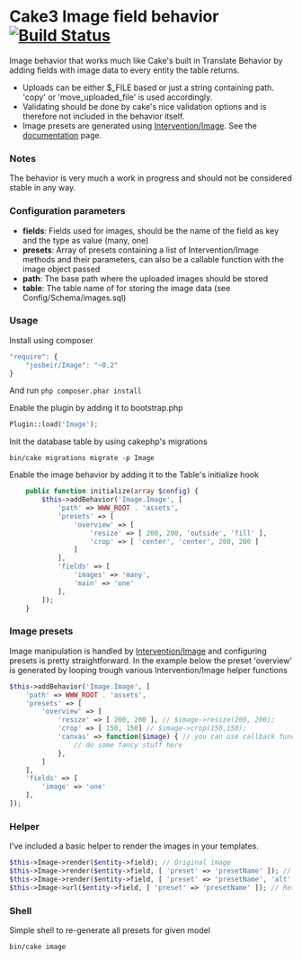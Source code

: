 Cake3 Image field behavior [![Build Status](https://travis-ci.org/josbeir/image.svg?branch=master)](https://travis-ci.org/josbeir/image)
=====

Image behavior that works much like Cake's built in Translate Behavior by adding fields with image data to every entity the table returns.

* Uploads can be either $_FILE based or just a string containing path. 'copy' or 'move_uploaded_file' is used accordingly.
* Validating should be done by cake's nice validation options and is therefore not included in the behavior itself.
* Image presets are generated using [Intervention/Image](https://github.com/Intervention/image). See the [documentation](http://image.intervention.io/) page.

### Notes
The behavior is very much a work in progress and should not be considered stable in any way.

### Configuration parameters
* **fields**: Fields used for images, should be the name of the field as key and the type as value (many, one)
* **presets**: Array of presets containing a list of Intervention/Image methods and their parameters, can also be a callable function with the image object passed
* **path**: The base path where the uploaded images should be stored
* **table**: The table name of for storing the image data (see Config/Schema/images.sql)

### Usage

Install using composer

```javascript
"require": {
	"josbeir/Image": "~0.2"
}
```

And run `php composer.phar install`

Enable the plugin by adding it to bootstrap.php
```php
Plugin::load('Image');
```

Init the database table by using cakephp's migrations
```cli
bin/cake migrations migrate -p Image
```

Enable the image behavior by adding it to the Table's initialize hook

```php
	public function initialize(array $config) {
		$this->addBehavior('Image.Image', [
			'path' => WWW_ROOT . 'assets',
			'presets' => [
				'overview' => [
					'resize' => [ 200, 200, 'outside', 'fill' ],
					'crop' => [ 'center', 'center', 200, 200 ]
				]
			],
			'fields' => [
				'images' => 'many',
				'main' => 'one'
			],
		]);
	}
```

### Image presets
Image manipulation is handled by [Intervention/Image](https://github.com/Intervention/image) and configuring presets is pretty straightforward.
In the example below the preset 'overview' is generated by looping trough various Intervention/Image helper functions

```php
$this->addBehavior('Image.Image', [
	'path' => WWW_ROOT . 'assets',
	'presets' => [
		'overview' => [
			'resize' => [ 200, 200 ], // $image->resize(200, 200);
			'crop' => [ 150, 150] // $image->crop(150,150);
			'canvas' => function($image) { // you can use callback functions for more advanced stuff
				// do some fancy stuff here
			},
		]
	],
	'fields' => [
		'image' => 'one'
	],
]);
```

### Helper
I've included a basic helper to render the images in your templates.

```php
$this->Image->render($entity->field); // Original image
$this->Image->render($entity->field, [ 'preset' => 'presetName' ]); // Preset
$this->Image->render($entity->field, [ 'preset' => 'presetName', 'alt' => 'Cool image' ]); // Preset + image attributes
$this->Image->url($entity->field, [ 'preset' => 'presetName' ]); // Returns the image path
```

### Shell
Simple shell to re-generate all presets for given model

```cli
bin/cake image
